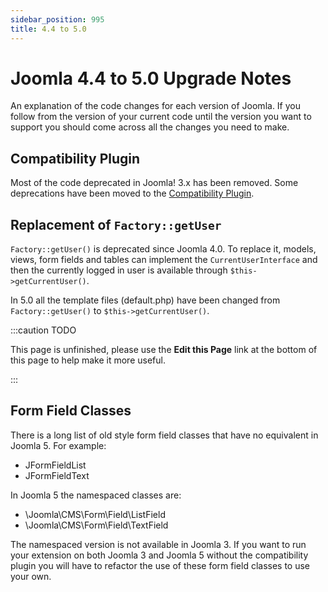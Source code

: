 ```yaml
---
sidebar_position: 995
title: 4.4 to 5.0
---
```


Joomla 4.4 to 5.0 Upgrade Notes
===============================

An explanation of the code changes for each version of Joomla.
If you follow from the version of your current code until the version you want
to support you should come across all the changes you need to make.

## Compatibility Plugin

Most of the code deprecated in Joomla! 3.x has been removed. Some deprecations have been moved
to the [Compatibility Plugin](compat-plugin.md).

## Replacement of `Factory::getUser`
`Factory::getUser()` is deprecated since Joomla 4.0. To replace it, models, views, form fields and tables can implement the `CurrentUserInterface` and then the currently logged in user is available through `$this->getCurrentUser()`.

In 5.0 all the template files (default.php) have been changed from `Factory::getUser()` to `$this->getCurrentUser()`.


:::caution TODO

This page is unfinished, please use the **Edit this Page** link at the bottom of this page to help make it more useful.

:::

## Form Field Classes
There is a long list of old style form field classes that have no equivalent in Joomla 5. For example:
- JFormFieldList
- JFormFieldText

In Joomla 5 the namespaced classes are:
- \Joomla\CMS\Form\Field\ListField
- \Joomla\CMS\Form\Field\TextField

The namespaced version is not available in Joomla 3. If you want to run your extension on both Joomla 3 and Joomla 5 without the compatibility plugin you will have to refactor the use of these form field classes to use your own.
